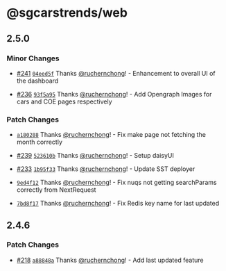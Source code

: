 # @sgcarstrends/web

## 2.5.0

### Minor Changes

- [#241](https://github.com/sgcarstrends/web/pull/241) [`04eed5f`](https://github.com/sgcarstrends/web/commit/04eed5ff9de01a6acadedaada2e5b81ba6ae9009) Thanks [@ruchernchong](https://github.com/ruchernchong)! - Enhancement to overall UI of the dashboard

- [#236](https://github.com/sgcarstrends/web/pull/236) [`93f5a95`](https://github.com/sgcarstrends/web/commit/93f5a952890f57041208bdc1a052fb1520fc84b4) Thanks [@ruchernchong](https://github.com/ruchernchong)! - Add Opengraph Images for cars and COE pages respectively

### Patch Changes

- [`a180288`](https://github.com/sgcarstrends/web/commit/a180288d3c34fb00573eaecc9a22e419e4bcdbbe) Thanks [@ruchernchong](https://github.com/ruchernchong)! - Fix make page not fetching the month correctly

- [#239](https://github.com/sgcarstrends/web/pull/239) [`523610b`](https://github.com/sgcarstrends/web/commit/523610b0ddc8ff98e9e8524402463c93f0c55fbb) Thanks [@ruchernchong](https://github.com/ruchernchong)! - Setup daisyUI

- [#233](https://github.com/sgcarstrends/web/pull/233) [`1b95f33`](https://github.com/sgcarstrends/web/commit/1b95f33b3902eb65bee915d0c4e02c918143770e) Thanks [@ruchernchong](https://github.com/ruchernchong)! - Update SST deployer

- [`9ed4f12`](https://github.com/sgcarstrends/web/commit/9ed4f12f619ef73928c32f52791c43199fa14b8b) Thanks [@ruchernchong](https://github.com/ruchernchong)! - Fix nuqs not getting searchParams correctly from NextRequest

- [`7bd8f17`](https://github.com/sgcarstrends/web/commit/7bd8f178d582a440be89d1521fe2957c98996ff6) Thanks [@ruchernchong](https://github.com/ruchernchong)! - Fix Redis key name for last updated

## 2.4.6

### Patch Changes

- [#218](https://github.com/sgcarstrends/web/pull/218) [`a88848a`](https://github.com/sgcarstrends/web/commit/a88848a532108be4d6f25cc0387378350ac4452b) Thanks [@ruchernchong](https://github.com/ruchernchong)! - Add last updated feature

